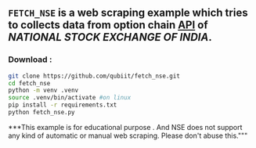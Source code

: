 ## `FETCH_NSE` is a web scraping example which tries to collects data from option chain [API](https://www.nseindia.com/option-chain "Nifty Option Chain") of ***NATIONAL STOCK EXCHANGE OF INDIA***.

### Download :

```bash
git clone https://github.com/qubiit/fetch_nse.git
cd fetch_nse
python -m venv .venv
source .venv/bin/activate #on linux
pip install -r requirements.txt
python fetch_nse.py
```

***This example is for educational purpose . And NSE does not support any kind of automatic or manual web scraping. Please don't abuse this."""
